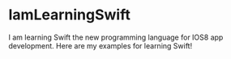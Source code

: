 IamLearningSwift
=============
I am learning Swift the new programming language for IOS8 app development. Here are my examples for learning Swift!
